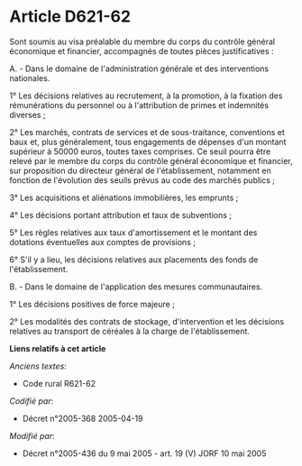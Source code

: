 # Article D621-62

Sont soumis au visa préalable du membre du corps du contrôle général économique et financier, accompagnés de toutes pièces
justificatives :

A. - Dans le domaine de l'administration générale et des interventions nationales.

1° Les décisions relatives au recrutement, à la promotion, à la fixation des rémunérations du personnel ou à l'attribution de
primes et indemnités diverses ;

2° Les marchés, contrats de services et de sous-traitance, conventions et baux et, plus généralement, tous engagements de
dépenses d'un montant supérieur à 50000 euros, toutes taxes comprises. Ce seuil pourra être relevé par le membre du corps du
contrôle général économique et financier, sur proposition du directeur général de l'établissement, notamment en fonction de
l'évolution des seuils prévus au code des marchés publics ;

3° Les acquisitions et aliénations immobilières, les emprunts ;

4° Les décisions portant attribution et taux de subventions ;

5° Les règles relatives aux taux d'amortissement et le montant des dotations éventuelles aux comptes de provisions ;

6° S'il y a lieu, les décisions relatives aux placements des fonds de l'établissement.

B. - Dans le domaine de l'application des mesures communautaires.

1° Les décisions positives de force majeure ;

2° Les modalités des contrats de stockage, d'intervention et les décisions relatives au transport de céréales à la charge de
l'établissement.

**Liens relatifs à cet article**

_Anciens textes_:

  - Code rural R621-62

_Codifié par_:

  - Décret n°2005-368 2005-04-19

_Modifié par_:

  - Décret n°2005-436 du 9 mai 2005 - art. 19 (V) JORF 10 mai 2005
